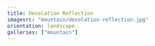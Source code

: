 ```yaml
---
title: Desolation Reflection
imagesrc: "mountain/desolation-reflection.jpg"
orientation: landscape
galleries: ["mountain"]
---
```

